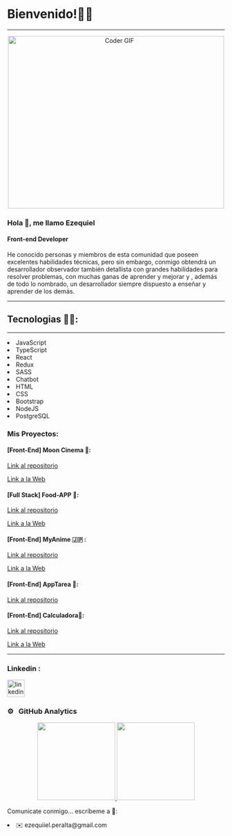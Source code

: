


# Bienvenido!👋🧑
____________________________
<p align="center">

  <img src="https://i.pinimg.com/originals/a4/51/39/a451393c169a91586312551109361064.gif" alt="Coder GIF" width="500" height="400">
  
</p>



### Hola 👋, me llamo Ezequiel
#### Front-end Developer


He conocido personas y  miembros de esta comunidad que poseen excelentes habilidades técnicas, pero sin embargo, conmigo obtendrá un desarrollador observador también detallista con grandes habilidades para resolver problemas, con muchas ganas de aprender y mejorar y , además de todo lo nombrado, un desarrollador siempre dispuesto a enseñar y aprender de los demás.

*****


## Tecnologias 🧑‍💻:
****
<div>
  <li>JavaScript</li> 
  <li>TypeScript</li>
  <li>React</li>
  <li>Redux</li>
  <li>SASS</li>
  <li>Chatbot</li>
  <li>HTML</li>
  <li>CSS</li>
  <li>Bootstrap</li>
  <li>NodeJS</li>
  <li>PostgreSQL</li>
  
  
 </div>
<div>

### Mis Proyectos:


#### [Front-End] Moon Cinema 🌙: 
[Link al repositorio](https://github.com/ezejoper/PF.git)

[Link a la Web](https://moon-cinema-app.vercel.app/home)

#### [Full Stack] Food-APP 🍝: 
[Link al repositorio](https://github.com/ezejoper/pi-Food.git)

[Link a la Web](https://pi-food-five.vercel.app/)



####  [Front-End] MyAnime 🇯🇵 :
[Link al repositorio](https://github.com/ezejoper/myAnime.git)

[Link a la Web](https://my-anime-theta.vercel.app/)

#### [Front-End] AppTarea 👷:
[Link al repositorio](https://github.com/ezejoper/appTareea.git)

#### [Front-End] Calculadora🧮:
[Link al repositorio](https://github.com/ezejoper/Caculadora.git)

[Link a la Web](https://caculador.vercel.app/)


****
<h3 align="left">Linkedin :</h3>
<a href="https://www.linkedin.com/in/https://www.linkedin.com/in/ezeperalta/">
<img src='https://cdn.jsdelivr.net/npm/simple-icons@3.0.1/icons/linkedin.svg' alt='linkedin' height='40'>
 </a>
 

    
    

### ⚙️ &nbsp; GitHub Analytics

<p align="center">
<a href="https://github.com/ezejoper">
  <img height="180em" src="https://github-readme-stats-eight-theta.vercel.app/api?username=ezejoper&show_icons=true&theme=vue-light&include_all_commits=true&count_private=true" />
  <img height="180em" src="https://github-readme-stats-eight-theta.vercel.app/api/top-langs/?username=ezejoper&layout=compact&e&theme=vue-light" />
</a>
</p>

Comunicate conmigo... escríbeme a 💬:
  <li>✉️ ezequiiel.peralta@gmail.com</li>


